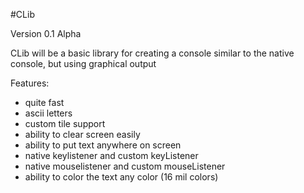 #CLib

Version 0.1 Alpha

CLib will be a basic library for creating a console similar to the native console, but using graphical output

Features:
- quite fast
- ascii letters
- custom tile support
- ability to clear screen easily
- ability to put text anywhere on screen
- native keylistener and custom keyListener
- native mouselistener and custom mouseListener
- ability to color the text any color (16 mil colors)
